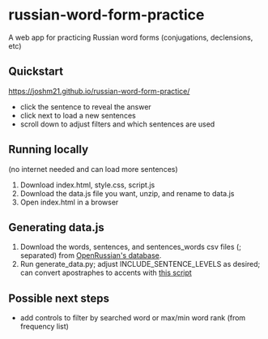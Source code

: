 # russian-word-form-practice
A web app for practicing Russian word forms (conjugations, declensions, etc)

## Quickstart
https://joshm21.github.io/russian-word-form-practice/
* click the sentence to reveal the answer
* click next to load a new sentences
* scroll down to adjust filters and which sentences are used

## Running locally
(no internet needed and can load more sentences)
1. Download index.html, style.css, script.js
2. Download the data.js file you want, unzip, and rename to data.js
3. Open index.html in a browser

## Generating data.js
1. Download the words, sentences, and sentences_words csv files (; separated) from [OpenRussian's database](https://app.togetherdb.com/db/fwoedz5fvtwvq03v/russian3/words).
2. Run generate_data.py; adjust INCLUDE_SENTENCE_LEVELS as desired; can convert apostraphes to accents with [this script](https://github.com/joshm21/russian-text-tools)

## Possible next steps
* add controls to filter by searched word or max/min word rank (from frequency list)
